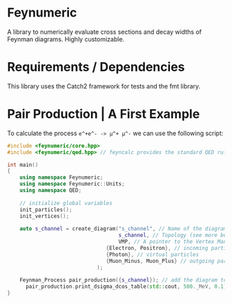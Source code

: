# Feynumeric
A library to numerically evaluate cross sections and decay widths of Feynman diagrams. Highly customizable.

# Requirements / Dependencies

This library uses the Catch2 framework for tests and the fmt library.

# Pair Production | A First Example

To calculate the process `e^+e^- -> µ^+ µ^-` we can use the following script:

```cpp
#include <feynumeric/core.hpp>
#include <feynumeric/qed.hpp> // feyncalc provides the standard QED rules in this header

int main()
{
    using namespace Feynumeric;
    using namespace Feynumeric::Units;
    using namespace QED;
    
    // initialize global variables
    init_particles();
    init_vertices();
    
    auto s_channel = create_diagram("s_channel", // Name of the diagram (can be anything)
                                    s_channel, // Topology (see more below)
                                    VMP, // A pointer to the Vertex Manager
	                            {Electron, Positron}, // incoming particles
	                            {Photon}, // virtual particles
	                            {Muon_Minus, Muon_Plus} // outgoing particles
                             );
     
    Feynman_Process pair_production({s_channel}); // add the diagram to the process
	  pair_production.print_dsigma_dcos_table(std::cout, 500._MeV, 0.1); // print to std::cout, sqrt_s is 500 MeV and we go from cos \theta = -1 to 1 in 0.1-sized steps
}

```
